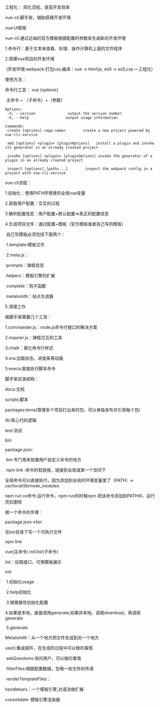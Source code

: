 工程化： 简化流程，提高开发效率

vue-cli:脚手架，辅助搭建开发环境

vue:UI框架

vue-cli:通过远端的官方模板根据配置的参数来生成新的开发环境

 1.命令行：基于文本来查看、处理、操作计算机上面的文件程序

 2.搭建vue项目的开发环境

​     (开发环境:webpack:打包css,编译：vue -> html\js, es9 -> es5,css  —工程化)

使用方法：

命令行工具： vue <command> [options]

​                      主命令 + （子命令）+（参数）

```
Options:
 -V, --version               output the version number
 -h, --help                 output usage information

Commands:
 create [options] <app-name>        create a new project powered by vue-cli-service
 
 add [options] <plugin> [pluginOptions]   install a plugin and invoke its generator in an already created project
 
 invoke [options] <plugin> [pluginOptions] invoke the generator of a plugin in an already created project
 
 inspect [options] [paths...]        inspect the webpack config in a project with vue-cli-service
```

vue-cli流程：

1.初始化：使用PATH环境里的全局vue变量

2.获取用户配置：交互的过程

3.解析配置信息：用户配置+默认配置=>真正的配置信息

4.生成项目文件：通过配置+模板（官方模板或者自己写的模板）

​	自己写模板必须包括下面两个：

​		1.template:模板文件

​		2.meta.js：

​			prompts：弹框信息

​			helpers：模板引擎的扩展

​           complete：钩子函数

​			metalsmith：站点生成器

5.清理工作



做脚手架需要几个工具：

1.commander.js：node.js命令行接口的解决方案

2.inquirer.js：弹框交互的工具

3.chalk：美化命令行样式

4.ora:加载状态，进度条等动画

5.execa:直接执行脚本命令



脚手架目录结构：

docs:文档

scripts:脚本

packages:lerna(管理多个项目打出来的包，可以单独发布并引用每个包)

lib:核心代码逻辑

test:测试

bin:

package.json:

​	bin:专门用来放置用户自定义命令的地方

​	npm link :命令的软链接，链接到全局或某一个空间下

   全局命令可以直接执行，因为添加到全局的环境变量里了（PATH）<-usr/local/lib/node_modules

npm run xx命令:运行命令，npm run的时候npm 把该命令添加到PATH中，运行完后删除 



做一个命令的步骤：

package.json->bin

在bin目录下写一个可执行文件

npm link



vue(主命令)  init/list(子命令)

list：拉取接口，可用模板展示

init:

​	1.初始化usage

​    2.help初始化

​    3.根据属性初始化配置

​    4.如果是本地，直接调用generate;如果非本地，调用download，再调用generate

​    5.generate







Metalsmith：从一个地方把文件生成到另一个地方

  use():集成插件，在生成的过程中可以做的事情

​       askQuestions:询问用户，可以做的事情

​       filterFiles:根据配置数据，忽略一些文件的传递

​		renderTemplateFiles： 



handlebars：一个模板引擎,对语法做扩展

consolidate: 模板引擎渲染器